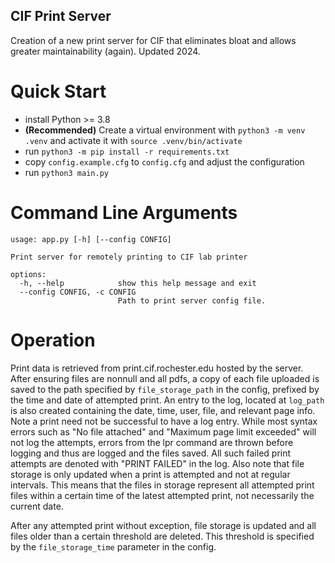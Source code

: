 CIF Print Server
------------------
Creation of a new print server for CIF that eliminates bloat and allows greater maintainability (again). Updated 2024.

# Quick Start
- install Python >= 3.8
- **(Recommended)** Create a virtual environment with `python3 -m venv .venv` and activate it with `source .venv/bin/activate`
- run `python3 -m pip install -r requirements.txt`
- copy `config.example.cfg` to `config.cfg` and adjust the configuration
- run `python3 main.py`

# Command Line Arguments
```
usage: app.py [-h] [--config CONFIG]

Print server for remotely printing to CIF lab printer

options:
  -h, --help            show this help message and exit
  --config CONFIG, -c CONFIG
                        Path to print server config file.
```

# Operation
Print data is retrieved from print.cif.rochester.edu hosted by the server.  After ensuring files are nonnull and all pdfs,
a copy of each file uploaded is saved to the path specified by ``file_storage_path`` in the config, prefixed by the time and date of
attempted print.  An entry to the log, located at ``log_path`` is also created containing the date, time, user, file, and relevant page info.
Note a print need not be successful to have a log entry.  While most syntax errors such as "No file attached" and "Maximum page limit exceeded"
will not log the attempts, errors from the lpr command are thrown before logging and thus are logged and the files saved.
All such failed print attempts are denoted with "PRINT FAILED" in the log.  Also note that file storage is only updated
when a print is attempted and not at regular intervals.  This means that the files in storage represent all attempted print
files within a certain time of the latest attempted print, not necessarily the current date.

After any attempted print without exception, file storage is updated and all files older than a certain threshold are deleted.
This threshold is specified by the ``file_storage_time`` parameter in the config.